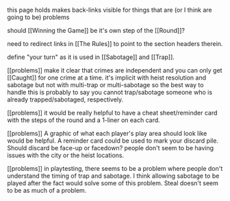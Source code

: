 this page holds makes back-links visible for things that are (or I think are going to be) problems


should [[Winning the Game]] be it's own step of the [[Round]]?

need to redirect links in [[The Rules]] to point to the section headers therein.

define "your turn" as it is used in [[Sabotage]] and [[Trap]].

[[problems]] make it clear that crimes are independent and you can only get [[Caught]] for one crime at a time. it's implicit with heist resolution and sabotage but not with multi-trap or multi-sabotage so the best way to handle this is probably to say you cannot trap/sabotage someone who is already trapped/sabotaged, respectively.

[[problems]] it would be really helpful to have a cheat sheet/reminder card with the steps of the round and a 1-liner on each card. 

[[problems]] A graphic of what each player's play area should look like would be helpful. A reminder card could be used to mark your discard pile. Should discard be face-up or facedown? people don't seem to be having issues with the city or the heist locations.

[[problems]] in playtesting, there seems to be a problem where people don't understand the timing of trap and sabotage. I think allowing sabotage to be played after the fact would solve some of this problem. Steal doesn't seem to be as much of a problem.
